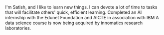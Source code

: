 I'm Satish, and I like to learn new things.
I can devote a lot of time to tasks that will facilitate others' quick, efficient learning.
Completed an AI internship with the Edunet Foundation and AICTE in association with IBM
A data science course is now being acquired by innomatics research laboratories.



<!---
SatishNatta/SatishNatta is a ✨ special ✨ repository because its `README.md` (this file) appears on your GitHub profile.
You can click the Preview link to take a look at your changes.
--->
